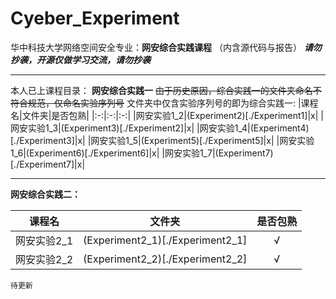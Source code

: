 # Cyeber_Experiment
华中科技大学网络空间安全专业：**网安综合实践课程**
（内含源代码与报告）
 **_请勿抄袭，开源仅做学习交流，请勿抄袭_**
 ___ 
本人已上课程目录：
**网安综合实践一**
	~~由于历史原因，综合实践一的文件夹命名不符合规范，仅命名实验序列号~~
	文件夹中仅含实验序列号的即为综合实践一:
|课程名|文件夹|是否包熟|
|:-:|:-:|:-:|
|网安实验1_2|(Experiment2)[./Experiment1]|x|
|网安实验1_3|(Experiment3)[./Experiment2]|x|
|网安实验1_4|(Experiment4)[./Experiment3]|x|
|网安实验1_5|(Experiment5)[./Experiment5]|x|
|网安实验1_6|(Experiment6)[./Experiment6]|x|
|网安实验1_7|(Experiment7)[./Experiment7]|x|
____________________________
**网安综合实践二：**

|课程名|文件夹|是否包熟|
|:-:|:-:|:-:|
|网安实验2_1|(Experiment2_1)[./Experiment2_1]|√|
|网安实验2_2|(Experiment2_2)[./Experiment2_2]|√|

	待更新
